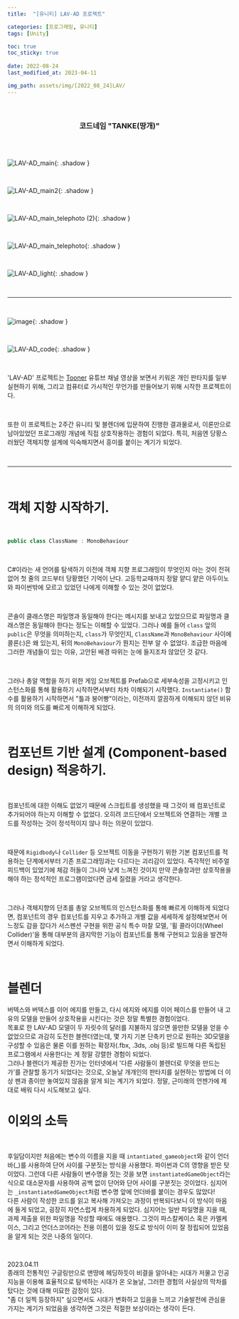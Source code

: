 ```yaml
---
title:  "[유니티] LAV-AD 프로젝트"

categories: [프로그래밍, 유니티]
tags: [Unity]

toc: true
toc_sticky: true
 
date: 2022-08-24
last_modified_at: 2023-04-11

img_path: assets/img/[2022_08_24]LAV/
---
```


<br>

### **<center>코드네임 "TANKE(땅개)"</center>**

<br>
<br>

![LAV-AD_main](https://user-images.githubusercontent.com/96360829/210505297-db1abb36-fe5c-463c-a24c-61c349bf78a2.png){: .shadow }

<br>

![LAV-AD_main2](https://user-images.githubusercontent.com/96360829/231111367-711ce423-a34d-46b4-bd31-fcc6e3f86b8f.png){: .shadow }

<br>

![LAV-AD_main_telephoto (2)](https://user-images.githubusercontent.com/96360829/210505309-6b87adf1-3b3d-41dc-bcc2-a4cb72d9f66e.png){: .shadow }

<br>

![LAV-AD_main_telephoto](https://user-images.githubusercontent.com/96360829/210505313-d1de754b-f0e1-4e98-a1a6-39bfd03a3994.png){: .shadow }

<br>

![LAV-AD_light](https://user-images.githubusercontent.com/96360829/231114066-df8a2b04-3cc0-4339-8d98-a6f39e7cbffe.gif){: .shadow }

<br>

---

<br>

![image](https://user-images.githubusercontent.com/96360829/215330386-4e1f65f2-27e9-4582-856a-74de43852f30.png){: .shadow }

<br>

![LAV-AD_code](https://user-images.githubusercontent.com/96360829/231112934-62cbcc1b-8748-4275-9a2c-c402ed2da2d7.png){: .shadow }

<br>

'LAV-AD' 프로젝트는 [Tooner](https://www.youtube.com/@tooner/videos) 유튜브 채널 영상을 보면서 키워온 개인 판타지를 일부 실현하기 위해, 그리고 컴퓨터로 가시적인 무언가를 만들어보기 위해 시작한 프로젝트이다.  

<br>

또한 이 프로젝트는 2주간 유니티 및 블렌더에 입문하여 진행한 결과물로서, 이론만으로 남아있었던 프로그래밍 개념에 직접 상호작용하는 경험이 되었다. 특히, 처음엔 당황스러웠던 객체지향 설계에 익숙해지면서 흥미를 붙이는 계기가 되었다.  

<br>

---

<br>

# 객체 지향 시작하기.

<br>

```cs
public class ClassName : MonoBehaviour
```

<br>

C#이라는 새 언어를 탐색하기 이전에 객체 지향 프로그래밍이 무엇인지 아는 것이 전혀 없어 첫 줄의 코드부터 당황했던 기억이 난다. 고등학교때까지 정말 얕디 얕은 아두이노와 파이썬밖에 모르고 있었던 나에게 이해할 수 있는 것이 없었다.

<br>

콘솔이 클래스명은 파일명과 동일해야 한다는 메시지를 보내고 있었으므로 파일명과 클래스명은 동일해야 한다는 정도는 이해할 수 있었다. 그러나 예를 들어 `class` 앞의 `public`은 무엇을 의미하는지, `class`가 무엇인지, `ClassName`과 `MonoBehaviour` 사이에 콜론(:)은 왜 있는지, 뒤의 `MonoBehaviour`가 뭔지는 전부 알 수 없었다. 조급한 마음에 그러한 개념들이 있는 이유, 고안된 배경 따위는 눈에 들지조차 않았던 것 같다.

<br>

그러나 총알 역할을 하기 위한 게임 오브젝트를 Prefab으로 세부속성을 고정시키고 인스턴스화를 통해 활용하기 시작하면서부터 차차 이해되기 시작했다. `Instantiate()` 함수를 활용하기 시작하면서 "틀과 붕어빵"이라는, 이전까지 깔끔하게 이해되지 않던 비유의 의미와 의도를 빠르게 이해하게 되었다.

<br>

# 컴포넌트 기반 설계 (Component-based design) 적응하기.

<br>

컴포넌트에 대한 이해도 없었기 때문에 스크립트를 생성했을 때 그것이 왜 컴포넌트로 추가되어야 하는지 이해할 수 없었다. 오히려 코드단에서 오브젝트와 연결하는 개별 코드를 작성하는 것이 정석적이지 않나 하는 의문이 있었다.

<br>

때문에 `Rigidbody`나 `Collider` 등 오브젝트 이동을 구현하기 위한 기본 컴포넌트를 적용하는 단계에서부터 기존 프로그래밍과는 다르다는 괴리감이 있었다. 즉각적인 비주얼 피드백이 있었기에 체감 허들이 그나마 낮게 느껴진 것이지 만약 콘솔창과만 상호작용을 해야 하는 정석적인 프로그램이었다면 금세 질렸을 거라고 생각한다.

<br>

그러나 객체지향의 단초를 총알 오브젝트의 인스턴스화를 통해 빠르게 이해하게 되었다면, 컴포넌트의 경우 컴포넌트를 지우고 추가하고 개별 값을 세세하게 설정해보면서 어느정도 감을 잡다가 서스펜션 구현을 위한 공식 특수 마찰 모델, '휠 콜라이더(Wheel Collider)'을 통해 대부분의 큼지막한 기능이 컴포넌트를 통해 구현되고 있음을 발견하면서 이해하게 되었다.

<br>

# 블렌더

버텍스와 버텍스를 이어 에지를 만들고, 다시 에지와 에지를 이어 페이스를 만들어 내 고유의 모델을 만들어 상호작용을 시킨다는 것은 정말 특별한 경험이었다.  
목표로 한 LAV-AD 모델이 두 자릿수의 달러를 지불하지 않으면 쓸만한 모델을 얻을 수 없었으므로 과감히 도전한 블렌더였는데, 몇 가지 기본 단축키 만으로 원하는 3D모델을 구성할 수 있음은 물론 이를 원하는 확장자(.fbx, .3ds, .obj 등)로 빌드해 다른 독립된 프로그램에서 사용한다는 게 정말 강렬한 경험이 되었다.  
그러나 블렌더가 제공한 진가는 인터넷에서 '다른 사람들이 블렌더로 무엇을 만드는가'를 관찰할 동기가 되었다는 것으로, 오늘날 개개인의 판타지를 실현하는 방법에 더 이상 펜과 종이만 놓여있지 않음을 알게 되는 계기가 되었다. 정말, 근미래의 언젠가에 제대로 배워 다시 시도해보고 싶다.  

# 이외의 소득

<br>

후일담이지만 처음에는 변수의 이름을 지을 때 `intantiated_gameobject`와 같이 언더바(_)를 사용하여 단어 사이를 구분짓는 방식을 사용했다. 파이썬과 C의 영향을 받은 탓이었다. 그런데 다른 사람들이 변수명을 짓는 것을 보면 `instantiatedGameObject`라는 식으로 대소문자를 사용하여 공백 없이 단어와 단어 사이를 구분짓는 것이었다. 심지어는 `_instantiatedGameObject`처럼 변수명 앞에 언더바를 붙이는 경우도 많았다!  
다른 사람이 작성한 코드를 읽고 복사해 가져오는 과정이 반복되다보니 이 방식이 마음에 들게 되었고, 굉장히 자연스럽게 차용하게 되었다. 심지어는 일반 파일명을 지을 때, 과제 제출을 위한 파일명을 작성할 때에도 애용했다. 그것이 파스칼케이스 혹은 카멜케이스, 그리고 언더스코어라는 전용 이름이 있을 정도로 방식이 이미 잘 정립되어 있었음을 알게 되는 것은 나중의 일이다.

<br>

2023.04.11<br>
종래의 전통적인 구글링만으로 맨땅에 헤딩하듯이 비결을 알아내는 시대가 저물고 인공지능을 이용해 효율적으로 탐색하는 시대가 온 오늘날, 그러한 경험의 사실상의 막차를 탔다는 것에 대해 미묘한 감정이 있다.  
"좀 더 일찍 등장하지" 싶으면서도 시대가 변화하고 있음을 느끼고 기술발전에 관심을 가지는 계기가 되었음을 생각하면 그것은 적절한 보상이라는 생각이 든다.